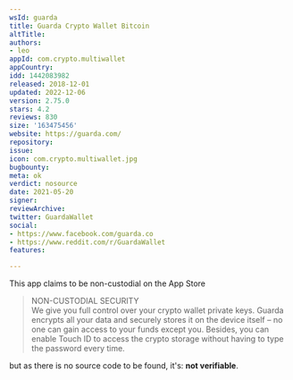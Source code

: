 ```yaml
---
wsId: guarda
title: Guarda Crypto Wallet Bitcoin
altTitle: 
authors:
- leo
appId: com.crypto.multiwallet
appCountry: 
idd: 1442083982
released: 2018-12-01
updated: 2022-12-06
version: 2.75.0
stars: 4.2
reviews: 830
size: '163475456'
website: https://guarda.com/
repository: 
issue: 
icon: com.crypto.multiwallet.jpg
bugbounty: 
meta: ok
verdict: nosource
date: 2021-05-20
signer: 
reviewArchive: 
twitter: GuardaWallet
social:
- https://www.facebook.com/guarda.co
- https://www.reddit.com/r/GuardaWallet
features: 

---
```


This app claims to be non-custodial on the App Store

> NON-CUSTODIAL SECURITY<br>
  We give you full control over your crypto wallet private keys. Guarda encrypts
  all your data and securely stores it on the device itself – no one can gain
  access to your funds except you. Besides, you can enable Touch ID to access
  the crypto storage without having to type the password every time.

but as there is no source code to be found, it's: **not verifiable**.

